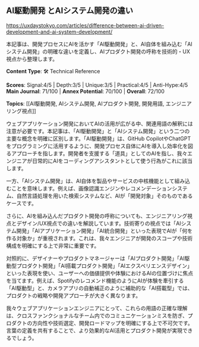 ## AI駆動開発 とAIシステム開発の違い

https://uxdaystokyo.com/articles/difference-between-ai-driven-development-and-ai-system-development/

本記事は、開発プロセスにAIを活かす「AI駆動開発」と、AI自体を組み込む「AIシステム開発」の明確な違いを定義し、AIプロダクト開発の呼称を技術的・UX視点から整理します。

**Content Type**: 🛠️ Technical Reference

**Scores**: Signal:4/5 | Depth:3/5 | Unique:3/5 | Practical:4/5 | Anti-Hype:4/5
**Main Journal**: 71/100 | **Annex Potential**: 70/100 | **Overall**: 72/100

**Topics**: [[AI駆動開発, AIシステム開発, AIプロダクト開発, 開発用語, エンジニアリング視点]]

ウェブアプリケーション開発においてAIの活用が広がる中、関連用語の解釈には注意が必要です。本記事は、「AI駆動開発」と「AIシステム開発」という二つの主要な概念を明確に区別します。「AI駆動開発」は、GitHub CopilotやChatGPTをプログラミングに活用するように、開発プロセス自体にAIを導入し効率化を図るアプローチを指します。開発者を支援する「道具」としてのAIを指し、我々エンジニアが日常的にAIをコーディングアシスタントとして使う行為がこれに該当します。

一方、「AIシステム開発」は、AI自体を製品やサービスの中核機能として組み込むことを意味します。例えば、画像認識エンジンやレコメンデーションシステム、自然言語処理を用いた検索システムなど、AIが「開発対象」そのものであるケースです。

さらに、AIを組み込んだプロダクト開発の呼称についても、エンジニアリング視点とデザイン/UX視点での違いを解説しています。技術寄りの視点では「AIシステム開発」「AIアプリケーション開発」「AI統合開発」といった表現でAIが「何を作る対象か」が重視されます。これは、我々エンジニアが開発のスコープや技術構成を明確にする上で非常に重要です。

対照的に、デザイナーやプロダクトマネージャーは「AIプロダクト開発」「AI駆動型プロダクト開発」「AI搭載プロダクト開発」「AIエクスペリエンスデザイン」といった表現を使い、ユーザーへの価値提供や体験におけるAIの位置づけに焦点を当てます。例えば、Spotifyのレコメンド機能のようにAIが体験を牽引する「AI駆動型」と、カメラアプリの自動補正のように補助的な「AI搭載型」では、プロダクトの戦略や開発アプローチが大きく異なります。

我々ウェブアプリケーションエンジニアにとって、これらの用語の正確な理解は、クロスファンクショナルなチーム内でのコミュニケーションミスを防ぎ、プロダクトの方向性や技術選定、開発ロードマップを明確にする上で不可欠です。言葉の定義を共有することで、より効果的なAI活用とプロダクト開発が実現できるでしょう。